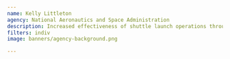 ```yaml
---
name: Kelly Littleton
agency: National Aeronautics and Space Administration
description: Increased effectiveness of shuttle launch operations through the creation of Meta, a system that consolidates all project management information and functions for flight programs. The Meta system is expected to reduce annual costs by $200K+.
filters: indiv
image: banners/agency-background.png

---
```

